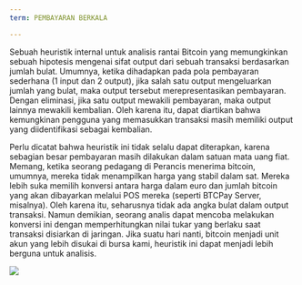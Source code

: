 ```yaml
---
term: PEMBAYARAN BERKALA

---
```

Sebuah heuristik internal untuk analisis rantai Bitcoin yang memungkinkan sebuah hipotesis mengenai sifat output dari sebuah transaksi berdasarkan jumlah bulat. Umumnya, ketika dihadapkan pada pola pembayaran sederhana (1 input dan 2 output), jika salah satu output mengeluarkan jumlah yang bulat, maka output tersebut merepresentasikan pembayaran. Dengan eliminasi, jika satu output mewakili pembayaran, maka output lainnya mewakili kembalian. Oleh karena itu, dapat diartikan bahwa kemungkinan pengguna yang memasukkan transaksi masih memiliki output yang diidentifikasi sebagai kembalian.

Perlu dicatat bahwa heuristik ini tidak selalu dapat diterapkan, karena sebagian besar pembayaran masih dilakukan dalam satuan mata uang fiat. Memang, ketika seorang pedagang di Perancis menerima bitcoin, umumnya, mereka tidak menampilkan harga yang stabil dalam sat. Mereka lebih suka memilih konversi antara harga dalam euro dan jumlah bitcoin yang akan dibayarkan melalui POS mereka (seperti BTCPay Server, misalnya). Oleh karena itu, seharusnya tidak ada angka bulat dalam output transaksi. Namun demikian, seorang analis dapat mencoba melakukan konversi ini dengan memperhitungkan nilai tukar yang berlaku saat transaksi disiarkan di jaringan. Jika suatu hari nanti, bitcoin menjadi unit akun yang lebih disukai di bursa kami, heuristik ini dapat menjadi lebih berguna untuk analisis.

![](../../dictionnaire/assets/11.webp)